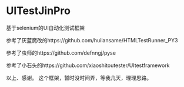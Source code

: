 # UITestJinPro
基于selenium的UI自动化测试框架

参考了灰蓝魔改的https://github.com/huilansame/HTMLTestRunner_PY3

参考了虫师的https://github.com/defnngj/pyse

参考了小石头的https://github.com/xiaoshitoutester/UItestframework

以上、感谢。
这个框架，暂时没时间弄，等我几天，理理思路。
